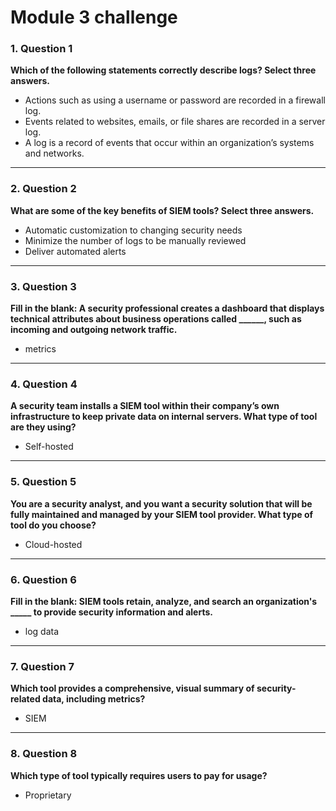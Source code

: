 # Module 3 challenge


### 1. Question 1  
**Which of the following statements correctly describe logs? Select three answers.**  
- Actions such as using a username or password are recorded in a firewall log.  
- Events related to websites, emails, or file shares are recorded in a server log.  
- A log is a record of events that occur within an organization’s systems and networks.  

---

### 2. Question 2  
**What are some of the key benefits of SIEM tools? Select three answers.**  
- Automatic customization to changing security needs  
- Minimize the number of logs to be manually reviewed  
- Deliver automated alerts  

---

### 3. Question 3  
**Fill in the blank: A security professional creates a dashboard that displays technical attributes about business operations called ______, such as incoming and outgoing network traffic.**  
- metrics  

---

### 4. Question 4  
**A security team installs a SIEM tool within their company’s own infrastructure to keep private data on internal servers. What type of tool are they using?**  
- Self-hosted  

---

### 5. Question 5  
**You are a security analyst, and you want a security solution that will be fully maintained and managed by your SIEM tool provider. What type of tool do you choose?**  
- Cloud-hosted  

---

### 6. Question 6  
**Fill in the blank: SIEM tools retain, analyze, and search an organization's _____ to provide security information and alerts.**  
- log data  

---

### 7. Question 7  
**Which tool provides a comprehensive, visual summary of security-related data, including metrics?**  
- SIEM  

---

### 8. Question 8  
**Which type of tool typically requires users to pay for usage?**  
- Proprietary  
